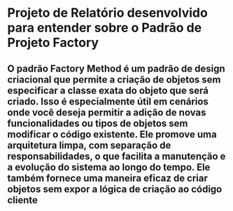 # Projeto de Relatório desenvolvido para entender sobre o Padrão de Projeto Factory

## O padrão Factory Method é um padrão de design criacional que permite a criação de objetos sem especificar a classe exata do objeto que será criado. Isso é especialmente útil em cenários onde você deseja permitir a adição de novas funcionalidades ou tipos de objetos sem modificar o código existente. Ele promove uma arquitetura limpa, com separação de responsabilidades, o que facilita a manutenção e a evolução do sistema ao longo do tempo. Ele também fornece uma maneira eficaz de criar objetos sem expor a lógica de criação ao código cliente

